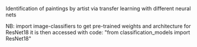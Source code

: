 Identification of paintings by artist via transfer learning with different neural nets


NB: import image-classifiers to get pre-trained weights and architecture for ResNet18
    it is then accessed with code: "from classification_models import ResNet18"
